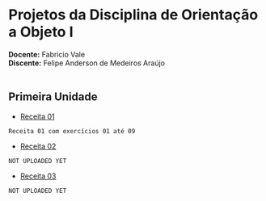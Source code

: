 # Projetos da Disciplina de **Orientação a Objeto I**

**Docente:**  Fabricio Vale<br>
**Discente:** Felipe Anderson de Medeiros Araújo<br><br>

## Primeira Unidade

* [Receita 01](https://zapp.run/edit/receita-01-zvh606puvh70)<br>
```
Receita 01 com exercícios 01 até 09
```
* [Receita 02]()
```
NOT UPLOADED YET
```
* [Receita 03]()
```
NOT UPLOADED YET
```
